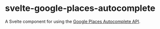 # svelte-google-places-autocomplete

A Svelte component for using the
[Google Places Autocomplete API](https://developers.google.com/maps/documentation/javascript/places-autocomplete).
